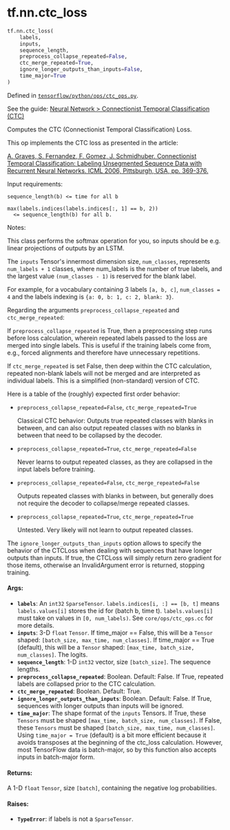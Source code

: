 <div itemscope itemtype="http://developers.google.com/ReferenceObject">
<meta itemprop="name" content="tf.nn.ctc_loss" />
<meta itemprop="path" content="Stable" />
</div>

# tf.nn.ctc_loss

``` python
tf.nn.ctc_loss(
    labels,
    inputs,
    sequence_length,
    preprocess_collapse_repeated=False,
    ctc_merge_repeated=True,
    ignore_longer_outputs_than_inputs=False,
    time_major=True
)
```



Defined in [`tensorflow/python/ops/ctc_ops.py`](https://www.tensorflow.org/code/tensorflow/python/ops/ctc_ops.py).

See the guide: [Neural Network > Connectionist Temporal Classification (CTC)](../../../../api_guides/python/nn.md#Connectionist_Temporal_Classification_CTC_)

Computes the CTC (Connectionist Temporal Classification) Loss.

This op implements the CTC loss as presented in the article:

[A. Graves, S. Fernandez, F. Gomez, J. Schmidhuber.
Connectionist Temporal Classification: Labeling Unsegmented Sequence Data
with Recurrent Neural Networks. ICML 2006, Pittsburgh, USA,
pp. 369-376.](http://www.cs.toronto.edu/~graves/icml_2006.pdf)

Input requirements:

```
sequence_length(b) <= time for all b

max(labels.indices(labels.indices[:, 1] == b, 2))
  <= sequence_length(b) for all b.
```

Notes:

This class performs the softmax operation for you, so inputs should
be e.g. linear projections of outputs by an LSTM.

The `inputs` Tensor's innermost dimension size, `num_classes`, represents
`num_labels + 1` classes, where num_labels is the number of true labels, and
the largest value `(num_classes - 1)` is reserved for the blank label.

For example, for a vocabulary containing 3 labels `[a, b, c]`,
`num_classes = 4` and the labels indexing is `{a: 0, b: 1, c: 2, blank: 3}`.

Regarding the arguments `preprocess_collapse_repeated` and
`ctc_merge_repeated`:

If `preprocess_collapse_repeated` is True, then a preprocessing step runs
before loss calculation, wherein repeated labels passed to the loss
are merged into single labels.  This is useful if the training labels come
from, e.g., forced alignments and therefore have unnecessary repetitions.

If `ctc_merge_repeated` is set False, then deep within the CTC calculation,
repeated non-blank labels will not be merged and are interpreted
as individual labels.  This is a simplified (non-standard) version of CTC.

Here is a table of the (roughly) expected first order behavior:

* `preprocess_collapse_repeated=False`, `ctc_merge_repeated=True`

  Classical CTC behavior: Outputs true repeated classes with blanks in
  between, and can also output repeated classes with no blanks in
  between that need to be collapsed by the decoder.

* `preprocess_collapse_repeated=True`, `ctc_merge_repeated=False`

  Never learns to output repeated classes, as they are collapsed
  in the input labels before training.

* `preprocess_collapse_repeated=False`, `ctc_merge_repeated=False`

  Outputs repeated classes with blanks in between, but generally does not
  require the decoder to collapse/merge repeated classes.

* `preprocess_collapse_repeated=True`, `ctc_merge_repeated=True`

  Untested.  Very likely will not learn to output repeated classes.

The `ignore_longer_outputs_than_inputs` option allows to specify the behavior
of the CTCLoss when dealing with sequences that have longer outputs than
inputs. If true, the CTCLoss will simply return zero gradient for those
items, otherwise an InvalidArgument error is returned, stopping training.

#### Args:

* <b>`labels`</b>: An `int32` `SparseTensor`.
    `labels.indices[i, :] == [b, t]` means `labels.values[i]` stores
    the id for (batch b, time t).
    `labels.values[i]` must take on values in `[0, num_labels)`.
    See `core/ops/ctc_ops.cc` for more details.
* <b>`inputs`</b>: 3-D `float` `Tensor`.
    If time_major == False, this will be a `Tensor` shaped:
      `[batch_size, max_time, num_classes]`.
    If time_major == True (default), this will be a `Tensor` shaped:
      `[max_time, batch_size, num_classes]`.
    The logits.
* <b>`sequence_length`</b>: 1-D `int32` vector, size `[batch_size]`.
    The sequence lengths.
* <b>`preprocess_collapse_repeated`</b>: Boolean.  Default: False.
    If True, repeated labels are collapsed prior to the CTC calculation.
* <b>`ctc_merge_repeated`</b>: Boolean.  Default: True.
* <b>`ignore_longer_outputs_than_inputs`</b>: Boolean. Default: False.
    If True, sequences with longer outputs than inputs will be ignored.
* <b>`time_major`</b>: The shape format of the `inputs` Tensors.
    If True, these `Tensors` must be shaped `[max_time, batch_size,
    num_classes]`.
    If False, these `Tensors` must be shaped `[batch_size, max_time,
    num_classes]`.
    Using `time_major = True` (default) is a bit more efficient because it
    avoids transposes at the beginning of the ctc_loss calculation.  However,
    most TensorFlow data is batch-major, so by this function also accepts
    inputs in batch-major form.


#### Returns:

A 1-D `float` `Tensor`, size `[batch]`, containing the negative log
  probabilities.


#### Raises:

* <b>`TypeError`</b>: if labels is not a `SparseTensor`.